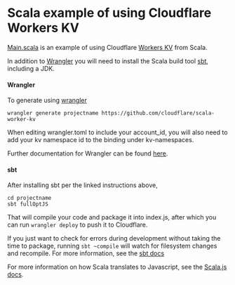 # Scala example of using Cloudflare Workers KV

[Main.scala](https://github.com/cloudflare/scala-worker-kv/blob/master/src/main/scala/Main.scala) is an example of using Cloudflare [Workers KV](https://developers.cloudflare.com/workers/reference/storage) from Scala.

In addition to [Wrangler](https://github.com/cloudflare/wrangler) you will need to install the Scala build tool [sbt](https://www.scala-sbt.org/1.x/docs/Setup.html), including a JDK.

#### Wrangler

To generate using [wrangler](https://github.com/cloudflare/wrangler)

```
wrangler generate projectname https://github.com/cloudflare/scala-worker-kv
```

When editing wrangler.toml to include your account_id, you will also need to add your kv namespace id to the binding under kv-namespaces.

Further documentation for Wrangler can be found [here](https://developers.cloudflare.com/workers/tooling/wrangler).

#### sbt

After installing sbt per the linked instructions above,

```
cd projectname
sbt fullOptJS
```

That will compile your code and package it into index.js, after which you can run `wrangler deploy` to push it to Cloudflare.

If you just want to check for errors during development without taking the time to package, running `sbt ~compile` will watch for filesystem changes and recompile. For more information, see the [sbt docs](https://www.scala-sbt.org/1.x/docs/sbt-by-example.html)

For more information on how Scala translates to Javascript, see the [Scala.js docs](https://www.scala-js.org/doc/).
